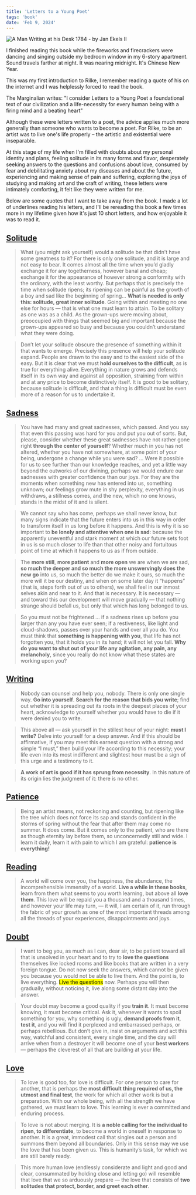 ```yaml
---
title: 'Letters to a Young Poet'
tags: 'book'
date: 'Feb 9, 2024'
---
```


![A Man Writing at his Desk 1784 - by Jan Ekels II](/images/letter.jpg)

I finished reading this book while the fireworks and firecrackers were dancing and singing outside my bedroom window in my 6-story apartment. Sound travels farther at night. It was nearing midnight. It's Chinese New Year.

This was my first introduction to Rilke, I remember reading a quote of his on the internet and I was helplessly forced to read the book.

The Marginalian writes: "I consider Letters to a Young Poet a foundational text of our civilization and a life-necessity for every human being with a firing mind and a beating heart"

Although these were letters written to a poet, the advice applies much more generally than someone who wants to become a poet. For Rilke, to be an artist was to live one's life properly – the artistic and existential were inseparable.

At this stage of my life when I'm filled with doubts about my personal identity and plans, feeling solitude in its many forms and flavor, desperately seeking answers to the questions and confusions about love, consumed by fear and debilitating anxiety about my diseases and about the future, experiencing and making sense of pain and suffering, exploring the joys of studying and making art and the craft of writing, these letters were intimately comforting, it felt like they were written for me.

Below are some quotes that I want to take away from the book. I made a lot of underlines reading his letters, and I'll be rereading this book a few times more in my lifetime given how it's just 10 short letters, and how enjoyable it was to read it.

## [Solitude](https://www.themarginalian.org/2021/06/29/rilke-letters-to-a-young-poet-macy-barrows/)

> What (you might ask yourself) would a solitude be that didn’t have some greatness to it? For there is only one solitude, and it is large and not easy to bear. It comes almost all the time when you’d gladly exchange it for any togetherness, however banal and cheap; exchange it for the appearance of however strong a conformity with the ordinary, with the least worthy. But perhaps that is precisely the time when solitude ripens; its ripening can be painful as the growth of a boy and sad like the beginning of spring… **What is needed is only this: solitude, great inner solitude**. Going within and meeting no one else for hours — that is what one must learn to attain. To be solitary as one was as a child. As the grown-ups were moving about, preoccupied with things that seemed big and important because the grown-ups appeared so busy and because you couldn’t understand what they were doing.

> Don’t let your solitude obscure the presence of something within it that wants to emerge. Precisely this presence will help your solitude expand. People are drawn to the easy and to the easiest side of the easy. But it is clear that we must **hold ourselves to the difficult**, as is true for everything alive. Everything in nature grows and defends itself in its own way and against all opposition, straining from within and at any price to become distinctively itself. It is good to be solitary, because solitude is difficult, and that a thing is difficult must be even more of a reason for us to undertake it.

## [Sadness](https://www.themarginalian.org/2015/03/10/rilke-letters-to-a-young-poet-sadness/)

> You have had many and great sadnesses, which passed. And you say that even this passing was hard for you and put you out of sorts. But, please, consider whether these great sadnesses have not rather gone right **through the center of yourself**? Whether much in you has not altered, whether you have not somewhere, at some point of your being, undergone a change while you were sad? … Were it possible for us to see further than our knowledge reaches, and yet a little way beyond the outworks of our divining, perhaps we would endure our sadnesses with greater confidence than our joys. For they are the moments when something new has entered into us, something unknown; our feelings grow mute in shy perplexity, everything in us withdraws, a stillness comes, and the new, which no one knows, stands in the midst of it and is silent.

> We cannot say who has come, perhaps we shall never know, but many signs indicate that the future enters into us in this way in order to transform itself in us long before it happens. And this is why it is so important to **be lonely and attentive when one is sad**: because the apparently uneventful and stark moment at which our future sets foot in us is so much closer to life than that other noisy and fortuitous point of time at which it happens to us as if from outside.

> The **more still**, **more patient** and **more open** we are when we are sad, **so much the deeper and so much the more unswervingly does the new go** into us, so much the better do we make it ours, so much the more will it be our destiny, and when on some later day it “happens” (that is, steps forth out of us to others), we shall feel in our inmost selves akin and near to it. And that is necessary. It is necessary — and toward this our development will move gradually — that nothing strange should befall us, but only that which has long belonged to us.

> So you must not be frightened … if a sadness rises up before you larger than any you have ever seen; if a restiveness, like light and cloud-shadows, passes over your hands and over all you do. You must think that **something is happening with you**, that life has not forgotten you, that it holds you in its hand; it will not let you fall. **Why do you want to shut out of your life any agitation, any pain, any melancholy**, since you really do not know what these states are working upon you?

## [Writing](https://www.themarginalian.org/2016/10/04/rilke-letters-to-a-young-poet-writing/)

> Nobody can counsel and help you, nobody. There is only one single way. **Go into yourself**. **Search for the reason that bids you write**; find out whether it is spreading out its roots in the deepest places of your heart, acknowledge to yourself whether you would have to die if it were denied you to write.

> This above all — ask yourself in the stillest hour of your night: **must I write?** Delve into yourself for a deep answer. And if this should be affirmative, if you may meet this earnest question with a strong and simple “I must,” then build your life according to this necessity; your life even into its most indifferent and slightest hour must be a sign of this urge and a testimony to it.

> **A work of art is good if it has sprung from necessity**. In this nature of its origin lies the judgment of it: there is no other.

## [Patience](https://www.themarginalian.org/2018/06/22/rilke-patience-solitude-art/)

> Being an artist means, not reckoning and counting, but ripening like the tree which does not force its sap and stands confident in the storms of spring without the fear that after them may come no summer. It does come. But it comes only to the patient, who are there as though eternity lay before them, so unconcernedly still and wide. I learn it daily, learn it with pain to which I am grateful: **patience is everything!**

## [Reading](https://www.themarginalian.org/2015/12/04/rilke-letters-to-a-young-poet-reading/)

> A world will come over you, the happiness, the abundance, the incomprehensible immensity of a world. **Live a while in these books**, learn from them what seems to you worth learning, but above all **love them**. This love will be repaid you a thousand and a thousand times, and however your life may turn, — it will, I am certain of it, run through the fabric of your growth as one of the most important threads among all the threads of your experiences, disappointments and joys.

## [Doubt](https://www.themarginalian.org/2012/06/01/rilke-on-questions/)

> I want to beg you, as much as I can, dear sir, to be patient toward all that is unsolved in your heart and to try to **love the questions** themselves like locked rooms and like books that are written in a very foreign tongue. Do not now seek the answers, which cannot be given you because you would not be able to live them. And the point is, to live everything. <mark>Live the questions</mark> now. Perhaps you will then gradually, without noticing it, live along some distant day into the answer.

> Your doubt may become a good quality if you **train it**. It must become knowing, it must become critical. Ask it, whenever it wants to spoil something for you, why something is ugly, **demand proofs from it**, **test it**, and you will find it perplexed and embarrassed perhaps, or perhaps rebellious. But don’t give in, insist on arguments and act this way, watchful and consistent, every single time, and the day will arrive when from a destroyer it will become one of your **best workers** — perhaps the cleverest of all that are building at your life.

## [Love](https://www.themarginalian.org/2015/01/29/rilke-on-love/)

> To love is good too, for love is difficult. For one person to care for another, that is perhaps the **most difficult thing required of us, the utmost and final test**, the work for which all other work is but a preparation. With our whole being, with all the strength we have gathered, we must learn to love. This learning is ever a committed and enduring process.

> To love is not about merging. It is **a noble calling for the individual to ripen, to differentiate**, to become a world in oneself in response to another. It is a great, immodest call that singles out a person and summons them beyond all boundaries. Only in this sense may we use the love that has been given us. This is humanity’s task, for which we are still barely ready.

> This more human love (endlessly considerate and light and good and clear, consummated by holding close and letting go) will resemble that love that we so arduously prepare — the love that consists of **two solitudes that protect, border, and greet each other**.
